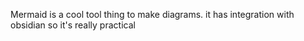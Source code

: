 Mermaid is a cool tool thing to make diagrams. it has integration with obsidian so it's really practical